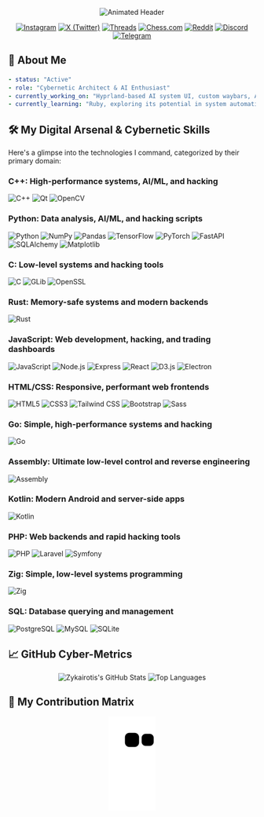 <p align="center">
  <img src="https://capsule-render.vercel.app/api?type=waving&color=gradient&height=100&section=header&text=Cogito%20Ergo%20Sum%20🌌&fontAlignY=35&fontSize=50" alt="Animated Header"/>
</p>

<p align="center">
  <a href="https://www.instagram.com/zykairotis/"><img src="https://img.shields.io/badge/Instagram-%23E4405F.svg?style=for-the-badge&logo=Instagram&logoColor=white" alt="Instagram"/></a>
  <a href="https://twitter.com/Zykairotis"><img src="https://img.shields.io/badge/X-%23000000.svg?style=for-the-badge&logo=X&logoColor=white" alt="X (Twitter)"/></a>
  <a href="https://www.threads.com/@zykairotis"><img src="https://img.shields.io/badge/Threads-%23000000.svg?style=for-the-badge&logo=Threads&logoColor=white" alt="Threads"/></a>
  <a href="https://www.chess.com/member/zykairotis"><img src="https://img.shields.io/badge/chess.com-F0F0F0?style=for-the-badge&logo=chess.com&logoColor=black" alt="Chess.com"/></a>
  <a href="https://www.reddit.com/user/_xXM3wtW0Xx_/"><img src="https://img.shields.io/badge/Reddit-%23FF4500.svg?style=for-the-badge&logo=Reddit&logoColor=white" alt="Reddit"/></a>
  <a href="https://discordapp.com/users/zykairotis"><img src="https://img.shields.io/badge/Discord-%235865F2.svg?style=for-the-badge&logo=discord&logoColor=white" alt="Discord"/></a>
  <a href="https://t.me/xM3wtw0x"><img src="https://img.shields.io/badge/Telegram-%232CA5E0.svg?style=for-the-badge&logo=Telegram&logoColor=white" alt="Telegram"/></a>
</p>

## 🌌 About Me

```yaml
- status: "Active"
- role: "Cybernetic Architect & AI Enthusiast"
- currently_working_on: "Hyprland-based AI system UI, custom waybars, AI integration, and voice agentic features with advanced context awareness."
- currently_learning: "Ruby, exploring its potential in system automation and scripting."
```

## 🛠️ My Digital Arsenal & Cybernetic Skills

Here's a glimpse into the technologies I command, categorized by their primary domain:

### C++: High-performance systems, AI/ML, and hacking
<p align="left">
  <img src="https://cdn.jsdelivr.net/gh/devicons/devicon/icons/cplusplus/cplusplus-original.svg" alt="C++" width="45" height="45"/>
  <img src="https://cdn.jsdelivr.net/gh/devicons/devicon/icons/qt/qt-original.svg" alt="Qt" width="45" height="45"/>
  <img src="https://cdn.jsdelivr.net/gh/devicons/devicon/icons/opencv/opencv-original.svg" alt="OpenCV" width="45" height="45"/>
</p>

### Python: Data analysis, AI/ML, and hacking scripts
<p align="left">
  <img src="https://cdn.jsdelivr.net/gh/devicons/devicon/icons/python/python-original.svg" alt="Python" width="45" height="45"/>
  <img src="https://cdn.jsdelivr.net/gh/devicons/devicon/icons/numpy/numpy-original.svg" alt="NumPy" width="45" height="45"/>
  <img src="https://cdn.jsdelivr.net/gh/devicons/devicon/icons/pandas/pandas-original.svg" alt="Pandas" width="45" height="45"/>
  <img src="https://cdn.jsdelivr.net/gh/devicons/devicon/icons/tensorflow/tensorflow-original.svg" alt="TensorFlow" width="45" height="45"/>
  <img src="https://cdn.jsdelivr.net/gh/devicons/devicon/icons/pytorch/pytorch-original.svg" alt="PyTorch" width="45" height="45"/>
  <img src="https://cdn.jsdelivr.net/gh/devicons/devicon/icons/fastapi/fastapi-original.svg" alt="FastAPI" width="45" height="45"/>
  <img src="https://cdn.jsdelivr.net/gh/devicons/devicon/icons/sqlalchemy/sqlalchemy-original.svg" alt="SQLAlchemy" width="45" height="45"/>
  <img src="https://cdn.jsdelivr.net/gh/devicons/devicon/icons/matplotlib/matplotlib-original.svg" alt="Matplotlib" width="45" height="45"/>
</p>

### C: Low-level systems and hacking tools
<p align="left">
  <img src="https://cdn.jsdelivr.net/gh/devicons/devicon/icons/c/c-original.svg" alt="C" width="45" height="45"/>
  <img src="https://img.shields.io/badge/GLib-82B647?style=for-the-badge&logo=gnome&logoColor=white" alt="GLib" width="45" height="45"/>
  <img src="https://img.shields.io/badge/OpenSSL-306998?style=for-the-badge&logo=openssl&logoColor=white" alt="OpenSSL" width="45" height="45"/>
</p>

### Rust: Memory-safe systems and modern backends
<p align="left">
  <img src="https://cdn.jsdelivr.net/gh/devicons/devicon/icons/rust/rust-original.svg" alt="Rust" width="45" height="45"/>
</p>

### JavaScript: Web development, hacking, and trading dashboards
<p align="left">
  <img src="https://cdn.jsdelivr.net/gh/devicons/devicon/icons/javascript/javascript-original.svg" alt="JavaScript" width="45" height="45"/>
  <img src="https://cdn.jsdelivr.net/gh/devicons/devicon/icons/nodejs/nodejs-original.svg" alt="Node.js" width="45" height="45"/>
  <img src="https://cdn.jsdelivr.net/gh/devicons/devicon/icons/express/express-original.svg" alt="Express" width="45" height="45"/>
  <img src="https://cdn.jsdelivr.net/gh/devicons/devicon/icons/react/react-original.svg" alt="React" width="45" height="45"/>
  <img src="https://cdn.jsdelivr.net/gh/devicons/devicon/icons/d3js/d3js-original.svg" alt="D3.js" width="45" height="45"/>
  <img src="https://cdn.jsdelivr.net/gh/devicons/devicon/icons/electron/electron-original.svg" alt="Electron" width="45" height="45"/>
</p>

### HTML/CSS: Responsive, performant web frontends
<p align="left">
  <img src="https://cdn.jsdelivr.net/gh/devicons/devicon/icons/html5/html5-original.svg" alt="HTML5" width="45" height="45"/>
  <img src="https://cdn.jsdelivr.net/gh/devicons/devicon/icons/css3/css3-original.svg" alt="CSS3" width="45" height="45"/>
  <img src="https://img.shields.io/badge/Tailwind_CSS-06B6D4?style=for-the-badge&logo=tailwindcss&logoColor=white" alt="Tailwind CSS" width="45" height="45"/>
  <img src="https://cdn.jsdelivr.net/gh/devicons/devicon/icons/bootstrap/bootstrap-original.svg" alt="Bootstrap" width="45" height="45"/>
  <img src="https://cdn.jsdelivr.net/gh/devicons/devicon/icons/sass/sass-original.svg" alt="Sass" width="45" height="45"/>
</p>

### Go: Simple, high-performance systems and hacking
<p align="left">
  <img src="https://cdn.jsdelivr.net/gh/devicons/devicon/icons/go/go-original.svg" alt="Go" width="45" height="45"/>
</p>

### Assembly: Ultimate low-level control and reverse engineering
<p align="left">
  <img src="https://img.shields.io/badge/Assembly-000000?style=for-the-badge&logo=asm&logoColor=white" alt="Assembly" width="45" height="45"/>
</p>

### Kotlin: Modern Android and server-side apps
<p align="left">
  <img src="https://cdn.jsdelivr.net/gh/devicons/devicon/icons/kotlin/kotlin-original.svg" alt="Kotlin" width="45" height="45"/>
</p>

### PHP: Web backends and rapid hacking tools
<p align="left">
  <img src="https://cdn.jsdelivr.net/gh/devicons/devicon/icons/php/php-original.svg" alt="PHP" width="45" height="45"/>
  <img src="https://img.shields.io/badge/Laravel-FF2D20?style=for-the-badge&logo=laravel&logoColor=white" alt="Laravel" width="45" height="45"/>
  <img src="https://cdn.jsdelivr.net/gh/devicons/devicon/icons/symfony/symfony-original.svg" alt="Symfony" width="45" height="45"/>
</p>

### Zig: Simple, low-level systems programming
<p align="left">
  <img src="https://cdn.jsdelivr.net/gh/devicons/devicon/icons/zig/zig-original.svg" alt="Zig" width="45" height="45"/>
</p>

### SQL: Database querying and management
<p align="left">
  <img src="https://cdn.jsdelivr.net/gh/devicons/devicon/icons/postgresql/postgresql-original.svg" alt="PostgreSQL" width="45" height="45"/>
  <img src="https://cdn.jsdelivr.net/gh/devicons/devicon/icons/mysql/mysql-original.svg" alt="MySQL" width="45" height="45"/>
  <img src="https://cdn.jsdelivr.net/gh/devicons/devicon/icons/sqlite/sqlite-original.svg" alt="SQLite" width="45" height="45"/>
</p>

## 📈 GitHub Cyber-Metrics

<p align="center">
  <img src="https://github-readme-stats.vercel.app/api?username=Zykairotis&show_icons=true&theme=dark&include_all_commits=true&count_private=true" alt="Zykairotis's GitHub Stats" />
  <img src="https://github-readme-stats.vercel.app/api/top-langs/?username=Zykairotis&layout=compact&theme=dark" alt="Top Languages" />
</p>

## 🐍 My Contribution Matrix

<p align="center">
  <img src="https://github.com/Zykairotis/Zykairotis/blob/output/github-contribution-grid-snake.svg" alt="Snake animation" />
</p>

<!-- GitHub Actions workflow for snake game will be created in .github/workflows/main.yml --> 
